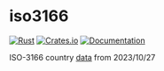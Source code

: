 # iso3166

[![Rust](https://github.com/DoumanAsh/iso3166/actions/workflows/rust.yml/badge.svg)](https://github.com/DoumanAsh/iso3166/actions/workflows/rust.yml)
[![Crates.io](https://img.shields.io/crates/v/iso3166.svg)](https://crates.io/crates/iso3166)
[![Documentation](https://docs.rs/iso3166/badge.svg)](https://docs.rs/crate/iso3166/)

ISO-3166 country [data](https://www.datahub.io/core/country-codes) from 2023/10/27
